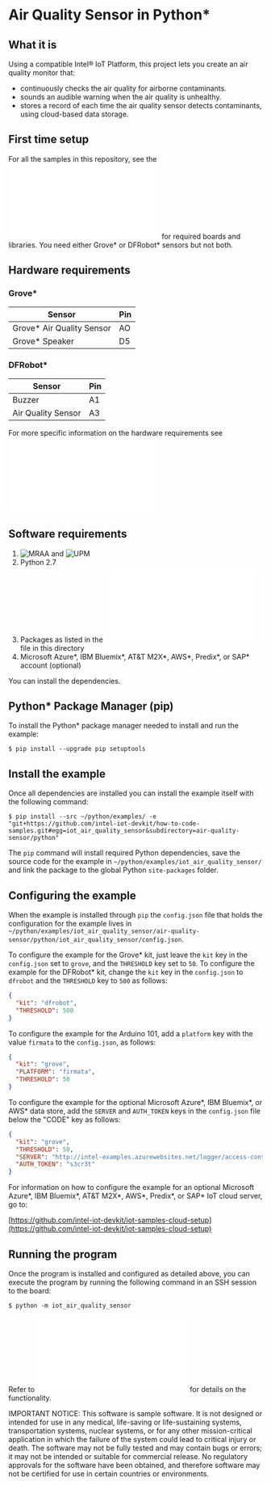 # Air Quality Sensor in Python*

## What it is

Using a compatible Intel® IoT Platform, this project lets you create an air quality monitor that:<br>
- continuously checks the air quality for airborne contaminants.<br>
- sounds an audible warning when the air quality is unhealthy.<br>
- stores a record of each time the air quality sensor detects contaminants, using cloud-based data storage.

## First time setup
For all the samples in this repository, see the ![General Setup Instructions](./../../README.md#setup) for required boards and libraries.  You need either Grove\* or DFRobot\* sensors but not both.

## Hardware requirements

### Grove\*

Sensor | Pin
--- | ---
Grove\* Air Quality Sensor | AO
Grove\* Speaker | D5

### DFRobot\*

Sensor | Pin
--- | ---
Buzzer | A1
Air Quality Sensor | A3

For more specific information on the hardware requirements see ![Hardware Details](./../README.md#hardware-requirements)

## Software requirements

1. ![MRAA](https://github.com/intel-iot-devkit/mraa) and ![UPM](https://github.com/intel-iot-devkit/upm)
2. Python 2.7
3. Packages as listed in the ![setup.py](setup.py) file in this directory
1. Microsoft Azure\*, IBM Bluemix\*, AT&T M2X\*, AWS\*, Predix\*, or SAP\* account (optional)

You can install the dependencies.

## Python\* Package Manager (pip)

To install the Python\* package manager needed to install and run the example:

    $ pip install --upgrade pip setuptools

## Install the example

Once all dependencies are installed you can install the example itself with the following command:

    $ pip install --src ~/python/examples/ -e "git+https://github.com/intel-iot-devkit/how-to-code-samples.git#egg=iot_air_quality_sensor&subdirectory=air-quality-sensor/python"

The `pip` command will install required Python dependencies, save the source code for the example in `~/python/examples/iot_air_quality_sensor/` and link the package to the global Python `site-packages` folder.

## Configuring the example

When the example is installed through `pip` the `config.json` file that holds the configuration for the example lives in `~/python/examples/iot_air_quality_sensor/air-quality-sensor/python/iot_air_quality_sensor/config.json`.

To configure the example for the Grove\* kit, just leave the `kit` key in the `config.json` set to `grove`, and the `THRESHOLD` key set to `50`. To configure the example for the DFRobot\* kit, change the `kit` key in the `config.json` to `dfrobot` and the `THRESHOLD` key to `500` as follows:

```JSON
{
  "kit": "dfrobot",
  "THRESHOLD": 500
}
```

To configure the example for the Arduino 101, add a `platform` key with the value `firmata` to the `config.json`, as follows:

```JSON
{
  "kit": "grove",
  "PLATFORM": "firmata",
  "THRESHOLD": 50
}
```

To configure the example for the optional Microsoft Azure\*, IBM Bluemix\*, or AWS\* data store, add the `SERVER` and `AUTH_TOKEN` keys in the `config.json` file below the "CODE" key as follows:

```JSON
{
  "kit": "grove",
  "THRESHOLD": 50,
  "SERVER": "http://intel-examples.azurewebsites.net/logger/access-control",
  "AUTH_TOKEN": "s3cr3t"
}
```

For information on how to configure the example for an optional Microsoft Azure\*, IBM Bluemix\*, AT&T M2X\*, AWS\*, Predix\*, or SAP\* IoT cloud server, go to:

[https://github.com/intel-iot-devkit/iot-samples-cloud-setup](https://github.com/intel-iot-devkit/iot-samples-cloud-setup)

## Running the program

Once the program is installed and configured as detailed above, you can execute the program by running the following command in an SSH session to the board:

    $ python -m iot_air_quality_sensor
    
Refer to ![How it Works](./../README.md#how-it-works) for details on the functionality.

IMPORTANT NOTICE: This software is sample software. It is not designed or intended for use in any medical, life-saving or life-sustaining systems, transportation systems, nuclear systems, or for any other mission-critical application in which the failure of the system could lead to critical injury or death. The software may not be fully tested and may contain bugs or errors; it may not be intended or suitable for commercial release. No regulatory approvals for the software have been obtained, and therefore software may not be certified for use in certain countries or environments.
